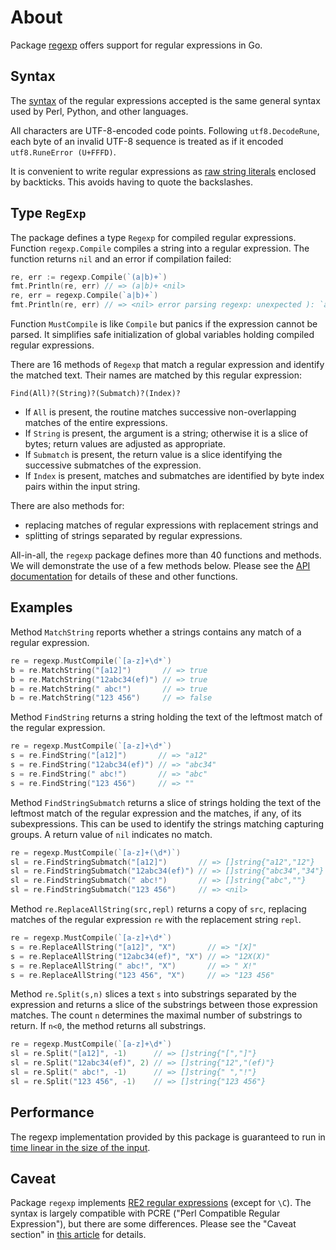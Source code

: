 # About 

Package [regexp][package-regexp] offers support for regular expressions in Go.

## Syntax 

The [syntax][regexp-syntax] of the regular expressions accepted is the same general syntax used by Perl, Python, and other languages. 

All characters are UTF-8-encoded code points. 
Following `utf8.DecodeRune`, each byte of an invalid UTF-8 sequence is treated as if it encoded `utf8.RuneError (U+FFFD)`.

It is convenient to write regular expressions as [raw string literals][raw-string-literals] enclosed by backticks.
This avoids having to quote the backslashes.

## Type `RegExp`

The package defines a type `Regexp` for compiled regular expressions.
Function `regexp.Compile` compiles a string into a regular expression.
The function returns `nil` and an error if compilation failed:

```go
re, err := regexp.Compile(`(a|b)+`)
fmt.Println(re, err) // => (a|b)+ <nil>
re, err = regexp.Compile(`a|b)+`)
fmt.Println(re, err) // => <nil> error parsing regexp: unexpected ): `a|b)+`
```

Function `MustCompile` is like `Compile` but panics if the expression cannot be parsed.
It simplifies safe initialization of global variables holding compiled regular expressions.
  
There are 16 methods of `Regexp` that match a regular expression and identify the matched text.
Their names are matched by this regular expression:

```text
Find(All)?(String)?(Submatch)?(Index)?
```

* If `All` is present, the routine matches successive non-overlapping matches of the entire expressions.
* If `String` is present, the argument is a string; otherwise it is a slice of bytes; return values are adjusted as appropriate. 
* If `Submatch` is present, the return value is a slice identifying the successive submatches of the expression.
* If `Index` is present, matches and submatches are identified by byte index pairs within the input string.

There are also methods for:

* replacing matches of regular expressions with replacement strings and
* splitting of strings separated by regular expressions.

All-in-all, the `regexp` package defines more than 40 functions and methods.
We will demonstrate the use of a few methods below.
Please see the [API documentation][package-regexp] for details of these and other functions.
 
## Examples 

Method `MatchString` reports whether a strings contains any match of a regular expression.

```go
re = regexp.MustCompile(`[a-z]+\d*`)
b = re.MatchString("[a12]")       // => true
b = re.MatchString("12abc34(ef)") // => true
b = re.MatchString(" abc!")       // => true
b = re.MatchString("123 456")     // => false    
```
 
Method `FindString` returns a string holding the text of the leftmost match of the regular expression.

```go
re = regexp.MustCompile(`[a-z]+\d*`)
s = re.FindString("[a12]")       // => "a12"
s = re.FindString("12abc34(ef)") // => "abc34"
s = re.FindString(" abc!")       // => "abc"
s = re.FindString("123 456")     // => ""
```

Method `FindStringSubmatch` returns a slice of strings holding the text of the leftmost match of the regular expression and the matches, if any, of its subexpressions.
This can be used to identify the strings matching capturing groups.
A return value of `nil` indicates no match.

```go 
re = regexp.MustCompile(`[a-z]+(\d*)`)
sl = re.FindStringSubmatch("[a12]")       // => []string{"a12","12"}
sl = re.FindStringSubmatch("12abc34(ef)") // => []string{"abc34","34"}
sl = re.FindStringSubmatch(" abc!")       // => []string{"abc",""}
sl = re.FindStringSubmatch("123 456")     // => <nil>
```

Method `re.ReplaceAllString(src,repl)` returns a copy of `src`, replacing matches of the regular expression `re` with the replacement string `repl`.

```go
re = regexp.MustCompile(`[a-z]+\d*`)
s = re.ReplaceAllString("[a12]", "X")       // => "[X]"
s = re.ReplaceAllString("12abc34(ef)", "X") // => "12X(X)"
s = re.ReplaceAllString(" abc!", "X")       // => " X!"
s = re.ReplaceAllString("123 456", "X")     // => "123 456"
```
  
Method `re.Split(s,n)` slices a text `s` into substrings separated by the expression and returns a slice of the substrings between those expression matches.
The count `n` determines the maximal number of substrings to return.
If `n<0`, the method returns all substrings.

```go
re = regexp.MustCompile(`[a-z]+\d*`)
sl = re.Split("[a12]", -1)      // => []string{"[","]"}
sl = re.Split("12abc34(ef)", 2) // => []string{"12","(ef)"}
sl = re.Split(" abc!", -1)      // => []string{" ","!"}
sl = re.Split("123 456", -1)    // => []string{"123 456"}
```

## Performance

The regexp implementation provided by this package is guaranteed to run in 
[time linear in the size of the input][re2-performance].  

## Caveat
 
Package `regexp` implements [RE2 regular expressions][re2-syntax] (except for `\C`). 
The syntax is largely compatible with PCRE ("Perl Compatible Regular Expression"), but there are some differences.
Please see the "Caveat section" in [this article][reg-exp-wild] for details.
   
[raw-string-literals]:https://yourbasic.org/golang/regexp-cheat-sheet/#raw-strings
[package-regexp]:https://pkg.go.dev/regexp
[regexp-syntax]:https://pkg.go.dev/regexp/syntax
[re2-syntax]: https://golang.org/s/re2syntax
[reg-exp-wild]: https://swtch.com/~rsc/regexp/regexp3.html
[re2-performance]: https://swtch.com/~rsc/regexp/regexp1.html
